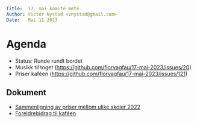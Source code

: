 <!-- prettier-ignore-start -->
```yaml
Title:  17. mai komité møte
Author: Victor Nystad <vnystad@gmail.com>
Date:   Mai 11 2023
```
<!-- prettier-ignore-end -->

# Agenda

- Status: Runde rundt bordet
- Musikk til toget (https://github.com/florvagfau/17-mai-2023/issues/20)
- Priser kaféen (https://github.com/florvagfau/17-mai-2023/issues/121)

## Dokument

- [Sammenligning av priser mellom ulike skoler 2022](https://docs.google.com/spreadsheets/d/1IQwsljCfWwMvg_m97qpP7o22D0MMo_bMm6RHOAS0450/edit?usp=sharing)
- [Foreldrebidrag til kaféen](https://docs.google.com/spreadsheets/d/1rumvGU-fcI0ECruE_7Qlt2yeRvJZyWlOceCiuap3eaU/edit?usp=sharing)
